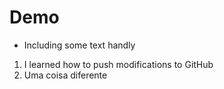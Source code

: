 # Demo

- Including some text handly

1. I learned how to push modifications to GitHub
2. Uma coisa diferente
